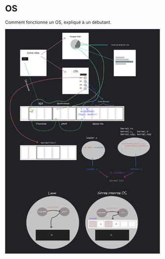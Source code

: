# OS

Comment fonctionne un OS, expliqué à un débutant.

![docs/screenshot-01.png](docs/screenshot-01.png)
